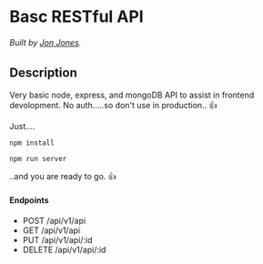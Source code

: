 # Basc RESTful API

###### Built by [Jon Jones](https://me-ai.github.io/).

## Description

Very basic node, express, and mongoDB API to assist in frontend devolopment.
No auth.....so don't use in production.. :thumbsup:

Just....

```
npm install
```

```
npm run server
```

..and you are ready to go. :thumbsup:

#### Endpoints

- POST /api/v1/api
- GET /api/v1/api
- PUT /api/v1/api/:id
- DELETE /api/v1/api/:id

